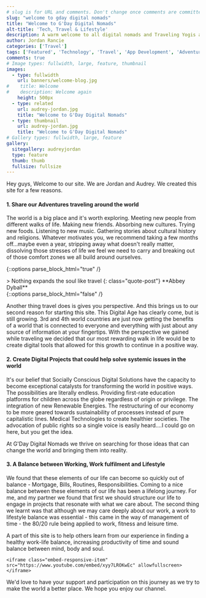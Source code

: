```yaml
---
# slug is for URL and comments. Don't change once comments are committed
slug: "welcome to gday digital nomads"
title: "Welcome to G'Day Digital Nomads"
alt-title: 'Tech, Travel & Lifestyle'
description: A warm welcome to all digital nomads and Traveling Yogis around the world. Please read our quick intro about us and why we started this site.
author: Jordan Rancie
categories: ['Travel']
tags: ['Featured', 'Technology', 'Travel', 'App Development', 'Adventure', 'Innovative Ideas', 'Digital Solutions', 'Mind Body Soul', 'Work Life Balance', 'Digital Nomads', 'Traveling Yogis', 'Socially Conscious Apps']
comments: true
# Image types: fullwidth, large, feature, thumbnail
images:
  - type: fullwidth
    url: banners/welcome-blog.jpg
#    title: Welcome
#    description: Welcome again
    height: 500px
  - type: related
    url: audrey-jordan.jpg
    title: "Welcome to G'Day Digital Nomads"
  - type: thumbnail
    url: audrey-jordan.jpg
    title: "Welcome to G'Day Digital Nomads"
# Gallery types: fullwidth, large, feature
gallery:
  sitegallery: audreyjordan
  type: feature
  thumb: thumb
  fullsize: fullsize
---
```


Hey guys, Welcome to our site. We are Jordan and Audrey. We created this site for a few reasons.

#### 1. Share our Adventures traveling around the world

The world is a big place and it's worth exploring. Meeting new people from different walks of life. Making new friends. Absorbing new cultures. Trying new foods. Listening to new music. Gathering stories about cultural history and religions. Whatever motivates you, we recommend taking a few months off...maybe even a year, stripping away what doesn't really matter, dissolving those stresses of life we feel we need to carry and breaking out of those comfort zones we all build around ourselves.

{::options parse_block_html="true" /}
<div class="blog-post">
>
Nothing expands the soul like travel
{: class="quote-post"}
**Abbey Dyball**
</div>
{::options parse_block_html="false" /}

Another thing travel does is gives you perspective. And this brings us to our second reason for starting this site. This Digital Age has clearly come, but is still growing. 3rd and 4th world countries are just now getting the benefits of a world that is connected to everyone and everything with just about any source of information at your fingertips. With the perspective we gained while traveling we decided that our most rewarding walk in life would be to create digital tools that allowed for this growth to continue in a positive way. 

#### 2. Create Digital Projects that could help solve systemic issues in the world

It's our belief that Socially Conscious Digital Solutions have the capacity to become exceptional catalysts for transforming the world in positive ways. The possibilities are literally endless. Providing first-rate education platforms for children across the globe regardless of origin or privilege. The integration of new Renewable Energies. The restructuring of our economy to be more geared towards sustainability of processes instead of pure capitalistic lines. Medical Technologies to create healthier societies. The advocation of public rights so a single voice is easily heard....I could go on here, but you get the idea.

At G'Day Digital Nomads we thrive on searching for those ideas that can change the world and bringing them into reality.

#### 3. A Balance between Working, Work fulfilment and Lifestyle

We found that these elements of our life can become so quickly out of balance - Mortgage, Bills, Routines, Responsibilities. Coming to a nice balance between these elements of our life has been a lifelong journey. For me, and my partner we found that first we should structure our life to engage in projects that resonate with what we care about. The second thing we learnt was that although we may care deeply about our work, a work to lifestyle balance was essential - this came in the way of management of time - the 80/20 rule being applied to work, fitness and leisure time.  

A part of this site is to help others learn from our experience in finding a healthy work-life balance, increasing productivity of time and sound balance between mind, body and soul.

<div class="full-width video-container">
  
    <iframe class="embed-responsive-item" src="https://www.youtube.com/embed/xyy7LROKwEc" allowfullscreen></iframe>
  
</div>

We'd love to have your support and participation on this journey as we try to make the world a better place. We hope you enjoy our channel.

